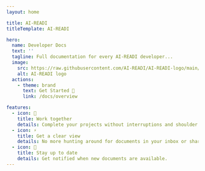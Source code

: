 ```yaml
---
layout: home

title: AI-READI
titleTemplate: AI-READI

hero:
  name: Developer Docs
  text: ''
  tagline: Full documentation for every AI-READI developer...
  image:
    src: https://raw.githubusercontent.com/AI-READI/AI-READI-logo/main/logo/png/option2.png
    alt: AI-READI logo
  actions:
    - theme: brand
      text: Get Started 🚀
      link: /docs/overview

features:
  - icon: 🙌
    title: Work together
    details: Complete your projects without interruptions and shoulder tapping.
  - icon: ⚡
    title: Get a clear view
    details: No more hunting around for documents in your inbox or shared folders.
  - icon: 🌠
    title: Stay up to date
    details: Get notified when new documents are available.
---
```

